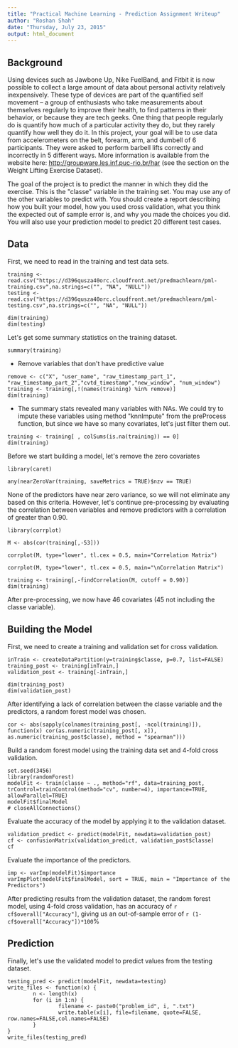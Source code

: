 ```yaml
---
title: "Practical Machine Learning - Prediction Assignment Writeup"
author: "Roshan Shah"
date: "Thursday, July 23, 2015"
output: html_document
---
```


Background
--------------------------------------------
Using devices such as Jawbone Up, Nike FuelBand, and Fitbit it is now possible to collect a large amount of data about personal activity relatively inexpensively. These type of devices are part of the quantified self movement – a group of enthusiasts who take measurements about themselves regularly to improve their health, to find patterns in their behavior, or because they are tech geeks. One thing that people regularly do is quantify how much of a particular activity they do, but they rarely quantify how well they do it. In this project, your goal will be to use data from accelerometers on the belt, forearm, arm, and dumbell of 6 participants. They were asked to perform barbell lifts correctly and incorrectly in 5 different ways. More information is available from the website here: http://groupware.les.inf.puc-rio.br/har (see the section on the Weight Lifting Exercise Dataset). 

The goal of the project is to predict the manner in which they did the exercise. This is the "classe" variable in the training set. You may use any of the other variables to predict with. You should create a report describing how you built your model, how you used cross validation, what you think the expected out of sample error is, and why you made the choices you did. You will also use your prediction model to predict 20 different test cases.

Data
--------------------------------------------

First, we need to read in the training and test data sets.

```{r, load data} 
training <- read.csv("https://d396qusza40orc.cloudfront.net/predmachlearn/pml-training.csv",na.strings=c("", "NA", "NULL"))
testing <- read.csv("https://d396qusza40orc.cloudfront.net/predmachlearn/pml-testing.csv",na.strings=c("", "NA", "NULL"))
```

```{r}
dim(training)
dim(testing)
```

Let's get some summary statistics on the training dataset.
```{r, results='hide'}
summary(training)
```

- Remove variables that don't have predictive value
```{r}
remove <- c("X", "user_name", "raw_timestamp_part_1", "raw_timestamp_part_2","cvtd_timestamp","new_window", "num_window")
training <- training[,!(names(training) %in% remove)]
dim(training)
```

- The summary stats revealed many variables with NAs. We could try to impute these variables using method "knnImpute" from the preProcess function, but since we have so many covariates, let's just filter them out.
  
```{r}
training <- training[ , colSums(is.na(training)) == 0]
dim(training)
```

Before we start building a model, let's remove the zero covariates


```{r, message=FALSE, echo=FALSE}
library(caret)
```
```{r}
any(nearZeroVar(training, saveMetrics = TRUE)$nzv == TRUE)
```

None of the predictors have near zero variance, so we will not eliminate any based on this criteria. However, let's continue pre-processing by evaluating the correlation between variables and remove predictors with a correlation of greater than 0.90. 

```{r, message=FALSE, echo=FALSE}
library(corrplot)
```
```{r}
M <- abs(cor(training[,-53]))
```
```{r, eval=FALSE}
corrplot(M, type="lower", tl.cex = 0.5, main="Correlation Matrix")
```
```{r, echo=FALSE}
corrplot(M, type="lower", tl.cex = 0.5, main="\nCorrelation Matrix")
```
```{r}
training <- training[,-findCorrelation(M, cutoff = 0.90)]
dim(training)
```

After pre-processing, we now have 46 covariates (45 not including the classe variable).

Building the Model
------------------
First, we need to create a training and validation set for cross validation.

```{r}
inTrain <- createDataPartition(y=training$classe, p=0.7, list=FALSE)
training_post <- training[inTrain,]
validation_post <- training[-inTrain,]
```

```{r}
dim(training_post)
dim(validation_post)
```

After identifying a lack of correlation between the classe variable and the predictors, a random forest model was chosen.

```{r}
cor <- abs(sapply(colnames(training_post[, -ncol(training)]), function(x) cor(as.numeric(training_post[, x]), as.numeric(training_post$classe), method = "spearman")))
```

Build a random forest model using the training data set and 4-fold cross validation. 

```{r, Train model}
set.seed(3456)
library(randomForest)
modelFit <- train(classe ~ ., method="rf", data=training_post, trControl=trainControl(method="cv", number=4), importance=TRUE, allowParallel=TRUE)
modelFit$finalModel
# closeAllConnections()
```

Evaluate the accuracy of the model by applying it to the validation dataset.

```{r}
validation_predict <- predict(modelFit, newdata=validation_post)
cf <- confusionMatrix(validation_predict, validation_post$classe)
cf
```

Evaluate the importance of the predictors.

```{r}
imp <- varImp(modelFit)$importance
varImpPlot(modelFit$finalModel, sort = TRUE, main = "Importance of the Predictors")

```

After predicting results from the validation dataset, the random forest model, using 4-fold cross validation, has an accuracy of `r cf$overall["Accuracy"]`, giving us an out-of-sample error of `r (1-cf$overall["Accuracy"])*100`%

Prediction
--------------------------------
Finally, let's use the validated model to predict values from the testing dataset.

```{r}
testing_pred <- predict(modelFit, newdata=testing)
write_files <- function(x) {
        n <- length(x)
        for (i in 1:n) {
                filename <- paste0("problem_id", i, ".txt")
                write.table(x[i], file=filename, quote=FALSE, row.names=FALSE,col.names=FALSE)
        }
}
write_files(testing_pred)
```

